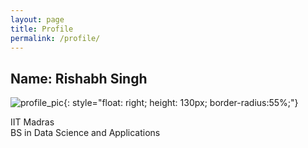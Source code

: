 ```yaml
---
layout: page
title: Profile
permalink: /profile/
---
```


##  Name: Rishabh Singh
![profile_pic](../assets/image/prof_pic.jpg){: style="float: right; height: 130px; border-radius:55%;"}

IIT Madras  
BS in Data Science and Applications